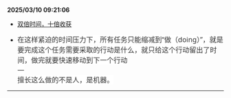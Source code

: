 
**2025/03/10 09:21:06**

- [双倍时间，十倍收获](https://mp.weixin.qq.com/s/MP1_9-4yvmGRBaltzVlI1Q)

- <span style="font-size: 16px; color: rgb(51, 51, 51); font-family: system-ui, -apple-system, &quot;Segoe UI&quot;, Roboto, Ubuntu, Cantarell, &quot;Noto Sans&quot;, sans-serif; letter-spacing: normal; text-align: start; white-space: pre-wrap; background-color: rgb(255, 255, 255); visibility: visible;">在这样紧迫的时间压力下，所有任务只能缩减到“做（doing）”，就是要完成这个任务需要采取的行动是什么，就只给这个行动留出了时间，做完就要快速移动到下一个行动 — 擅长这么做的不是人，是机器。</span><br style="color: rgb(51, 51, 51); font-family: system-ui, -apple-system, &quot;Segoe UI&quot;, Roboto, Ubuntu, Cantarell, &quot;Noto Sans&quot;, sans-serif; font-size: 15px; letter-spacing: normal; text-align: start; white-space: pre-wrap; background-color: rgb(255, 255, 255); visibility: visible;">


---

